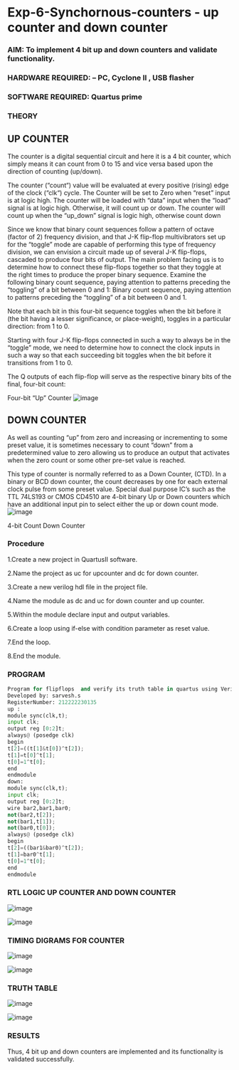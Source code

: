 # Exp-6-Synchornous-counters - up counter and down counter 
### AIM: To implement 4 bit up and down counters and validate  functionality.
### HARDWARE REQUIRED:  – PC, Cyclone II , USB flasher
### SOFTWARE REQUIRED:   Quartus prime
### THEORY 

## UP COUNTER 
The counter is a digital sequential circuit and here it is a 4 bit counter, which simply means it can count from 0 to 15 and vice versa based upon the direction of counting (up/down). 

The counter (“count“) value will be evaluated at every positive (rising) edge of the clock (“clk“) cycle.
The Counter will be set to Zero when “reset” input is at logic high.
The counter will be loaded with “data” input when the “load” signal is at logic high. Otherwise, it will count up or down.
The counter will count up when the “up_down” signal is logic high, otherwise count down

Since we know that binary count sequences follow a pattern of octave (factor of 2) frequency division, and that J-K flip-flop multivibrators set up for the “toggle” mode are capable of performing this type of frequency division, we can envision a circuit made up of several J-K flip-flops, cascaded to produce four bits of output.
The main problem facing us is to determine how to connect these flip-flops together so that they toggle at the right times to produce the proper binary sequence.
Examine the following binary count sequence, paying attention to patterns preceding the “toggling” of a bit between 0 and 1:
Binary count sequence, paying attention to patterns preceding the “toggling” of a bit between 0 and 1.

Note that each bit in this four-bit sequence toggles when the bit before it (the bit having a lesser significance, or place-weight), toggles in a particular direction: from 1 to 0.



 
 

Starting with four J-K flip-flops connected in such a way to always be in the “toggle” mode, we need to determine how to connect the clock inputs in such a way so that each succeeding bit toggles when the bit before it transitions from 1 to 0.

The Q outputs of each flip-flop will serve as the respective binary bits of the final, four-bit count:

 
 

Four-bit “Up” Counter
![image](https://user-images.githubusercontent.com/36288975/169644758-b2f4339d-9532-40c5-af40-8f4f8c942e2c.png)



## DOWN COUNTER 

As well as counting “up” from zero and increasing or incrementing to some preset value, it is sometimes necessary to count “down” from a predetermined value to zero allowing us to produce an output that activates when the zero count or some other pre-set value is reached.

This type of counter is normally referred to as a Down Counter, (CTD). In a binary or BCD down counter, the count decreases by one for each external clock pulse from some preset value. Special dual purpose IC’s such as the TTL 74LS193 or CMOS CD4510 are 4-bit binary Up or Down counters which have an additional input pin to select either the up or down count mode.
![image](https://user-images.githubusercontent.com/36288975/169644844-1a14e123-7228-4ed8-81a9-eb937dff4ac8.png)


4-bit Count Down Counter
### Procedure
1.Create a new project in QuartusII software.

2.Name the project as uc for upcounter and dc for down counter.

3.Create a new verilog hdl file in the project file.

4.Name the module as dc and uc for down counter and up counter.

5.Within the module declare input and output variables.

6.Create a loop using if-else with condition parameter as reset value.

7.End the loop.

8.End the module.


### PROGRAM 
```python
Program for flipflops  and verify its truth table in quartus using Verilog programming.
Developed by: sarvesh.s
RegisterNumber: 212222230135
up :
module sync(clk,t);
input clk;
output reg [0:2]t;
always@ (posedge clk)
begin
t[2]=((t[1]&t[0])^t[2]);
t[1]=t[0]^t[1];
t[0]=1^t[0];
end
endmodule
down:
module sync(clk,t);
input clk;
output reg [0:2]t;
wire bar2,bar1,bar0;
not(bar2,t[2]);
not(bar1,t[1]);
not(bar0,t[0]);
always@ (posedge clk)
begin
t[2]=((bar1&bar0)^t[2]);
t[1]=bar0^t[1];
t[0]=1^t[0];
end
endmodule
```






### RTL LOGIC UP COUNTER AND DOWN COUNTER  
![image](https://github.com/KSPandian7/Exp-7-Synchornous-counters-/assets/113496887/eba5d9b6-22da-4894-9b7a-4d4ee5a2c10a)


![image](https://github.com/KSPandian7/Exp-7-Synchornous-counters-/assets/113496887/8c875b54-3141-48a3-a4ae-5967e97d7af7)









### TIMING DIGRAMS FOR COUNTER  

![image](https://github.com/KSPandian7/Exp-7-Synchornous-counters-/assets/113496887/9a4fc379-2f1a-47b1-952c-40b01aa6c2ac)


![image](https://github.com/KSPandian7/Exp-7-Synchornous-counters-/assets/113496887/6ad64360-5b5d-4ace-9552-47123dc99f8f)




### TRUTH TABLE 

![image](https://github.com/KSPandian7/Exp-7-Synchornous-counters-/assets/113496887/6c3ae5d8-3f06-47ea-ab32-2160d37f2970)



![image](https://github.com/KSPandian7/Exp-7-Synchornous-counters-/assets/113496887/2e82cb54-3daf-456b-af4c-2aab499f2d76)




### RESULTS 
Thus, 4 bit up and down counters are implemented and its functionality is validated successfully.


